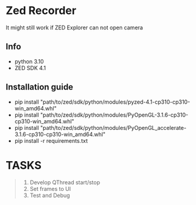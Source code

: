 # Zed Recorder

It might still work if ZED Explorer can not open camera

## Info

- python 3.10
- ZED SDK 4.1

## Installation guide

- pip install "path/to/zed/sdk/python/modules/pyzed-4.1-cp310-cp310-win_amd64.whl"
- pip install "path/to/zed/sdk/python/modules/PyOpenGL-3.1.6-cp310-cp310-win_amd64.whl"
- pip install "path/to/zed/sdk/python/modules/PyOpenGL_accelerate-3.1.6-cp310-cp310-win_amd64.whl"
- pip install -r requirements.txt


# TASKS

> 1. Develop QThread start/stop
> 2. Set frames to UI
> 3. Test and Debug
